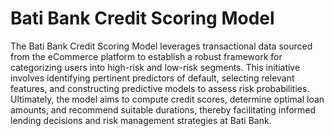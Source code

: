 # Bati Bank Credit Scoring Model
The Bati Bank Credit Scoring Model leverages transactional data sourced from the eCommerce platform to establish a robust framework for categorizing users into high-risk and low-risk segments. This initiative involves identifying pertinent predictors of default, selecting relevant features, and constructing predictive models to assess risk probabilities. Ultimately, the model aims to compute credit scores, determine optimal loan amounts, and recommend suitable durations, thereby facilitating informed lending decisions and risk management strategies at Bati Bank.